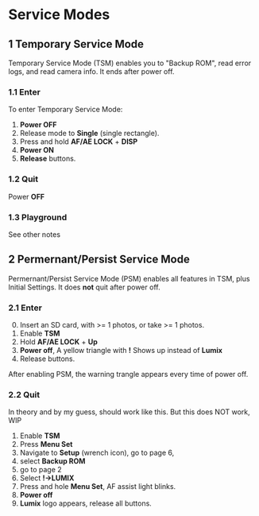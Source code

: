 # Service Modes

## 1 Temporary Service Mode

Temporary Service Mode (TSM) enables you to "Backup ROM", read error logs, and read camera info. It ends after power off.

### 1.1 Enter 

To enter Temporary Service Mode:

1. **Power OFF**
2. Release mode to **Single** (single rectangle).  
3. Press and hold **AF/AE LOCK** + **DISP**
4. **Power ON**
5. **Release** buttons.

### 1.2 Quit

Power **OFF**

### 1.3 Playground

See other notes

## 2 Permernant/Persist Service Mode

Permernant/Persist Service Mode (PSM) enables all features in TSM, plus Initial Settings. It does **not** quit after power off.

### 2.1 Enter

0. Insert an SD card, with >= 1 photos, or take >= 1 photos.
1. Enable **TSM**
2. Hold **AF/AE LOCK** + **Up**
3. **Power off**,  A yellow triangle with **!** Shows up instead of **Lumix**
4. Release buttons.

After enabling PSM, the warning trangle appears every time of power off.

### 2.2 Quit

In theory and by my guess, should work like this. But this does NOT work, WIP

1. Enable **TSM**
2. Press **Menu Set**
2. Navigate to **Setup** (wrench icon), go to page 6, 
3. select **Backup ROM**
4. go to page 2
5. Select **!->LUMIX**
6. Press and hole **Menu Set**, AF assist light blinks.
7. **Power off**
8. **Lumix** logo appears, release all buttons. 

